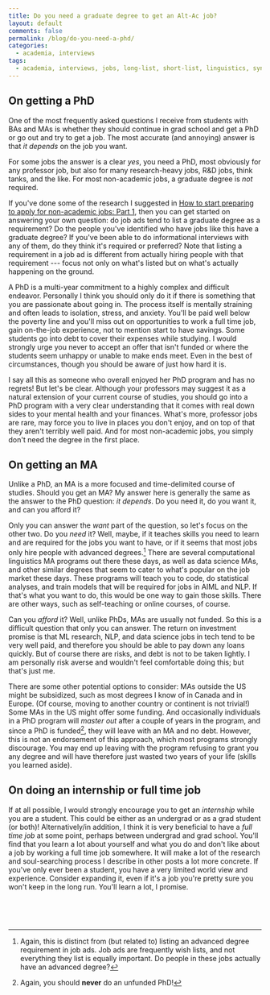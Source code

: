 ```yaml
---
title: Do you need a graduate degree to get an Alt-Ac job?
layout: default
comments: false
permalink: /blog/do-you-need-a-phd/
categories:
  - academia, interviews
tags:
  - academia, interviews, jobs, long-list, short-list, linguistics, syntax, semantics
---
```


## On getting a PhD

One of the most frequently asked questions I receive from students with BAs and MAs is whether they should continue in grad school and get a PhD or go out and try to get a job. The most accurate (and annoying) answer is that *it depends* on the job you want. 

For some jobs the answer is a clear *yes*, you need a PhD, most obviously for any professor job, but also for many research-heavy jobs, R&D jobs, think tanks, and the like. For most non-academic jobs, a graduate degree is *not* required.

If you've done some of the research I suggested in [How to start preparing to apply for non-academic jobs: Part 1](https://hkotek.com/blog/how-to-get-started-1/), then you can get started on answering your own question: do job ads tend to list a graduate degree as a requirement? Do the people you've identified who have jobs like this have a graduate degree? If you've been able to do informational interviews with any of them, do they think it's required or preferred? Note that listing a requirement in a job ad is different from actually hiring people with that requirement --- focus not only on what's listed but on what's actually happening on the ground.

A PhD is a multi-year commitment to a highly complex and difficult endeavor. Personally I think you should only do it if there is something that you are passionate about going in. The process itself is mentally straining and often leads to isolation, stress, and anxiety. You'll be paid well below the poverty line and you'll miss out on opportunities to work a full time job, gain on-the-job experience, not to mention start to have savings. Some students go into debt to cover their expenses while studying. I would strongly urge you never to accept an offer that isn't funded or where the students seem unhappy or unable to make ends meet. Even in the best of circumstances, though you should be aware of just how hard it is. 

I say all this as someone who overall enjoyed her PhD program and has no regrets! But let's be clear. Although your professors may suggest it as a natural extension of your current course of studies, you should go into a PhD program with a very clear understanding that it comes with real down sides to your mental health and your finances. What's more, professor jobs are rare, may force you to live in places you don't enjoy, and on top of that they aren't terribly well paid. And for most non-academic jobs, you simply don't need the degree in the first place. 


## On getting an MA

Unlike a PhD, an MA is a more focused and time-delimited course of studies. Should you get an MA? My answer here is generally the same as the answer to the PhD question: *it depends*. Do you need it, do you want it, and can you afford it? 

Only you can answer the *want* part of the question, so let's focus on the other two. Do you *need* it? Well, maybe, if it teaches skills you need to learn and are required for the jobs you want to have, or if it seems that most jobs only hire people with advanced degrees.[^1] There are several computational linguistics MA programs out there these days, as well as data science MAs, and other similar degrees that seem to cater to what's popular on the job market these days. These programs will teach you to code, do statistical analyses, and train models that will be required for jobs in AIML and NLP. If that's what you want to do, this would be one way to gain those skills. There are other ways, such as self-teaching or online courses, of course. 

Can you *afford* it? Well, unlike PhDs, MAs are usually not funded. So this is a difficult question that only you can answer. The return on investment promise is that ML research, NLP, and data science jobs in tech tend to be very well paid, and therefore you should be able to pay down any loans quickly. But of course there are risks, and debt is not to be taken lightly. I am personally risk averse and wouldn't feel comfortable doing this; but that's just me. 

There are some other potential options to consider: MAs outside the US might be subsidized, such as most degrees I know of in Canada and in Europe. (Of course, moving to another country or continent is not trivial!) Some MAs in the US might offer some funding. And occasionally individuals in a PhD program will *master out* after a couple of years in the program, and since a PhD is funded[^2], they will leave with an MA and no debt. However, this is not an endorsement of this approach, which most programs strongly discourage. You may end up leaving with the program refusing to grant you any degree and will have therefore just wasted two years of your life (skills you learned aside).


## On doing an internship or full time job

If at all possible, I would strongly encourage you to get an *internship* while you are a student. This could be either as an undergrad or as a grad student (or both)! Alternatively/in addition, I think it is very beneficial to have a *full time job* at some point, perhaps between undergrad and grad school. You'll find that you learn a lot about yourself and what you do and don't like about a job by working a full time job somewhere. It will make a lot of the research and soul-searching process I describe in other posts a lot more concrete. If you've only ever been a student, you have a very limited world view and experience. Consider expanding it, even if it's a job you're pretty sure you won't keep in the long run. You'll learn a lot, I promise. 


&nbsp;

&nbsp;

[^1]: Again, this is distinct from (but related to) listing an advanced degree requirement in job ads. Job ads are frequently wish lists, and not everything they list is equally important. Do people in these jobs actually have an advanced degree?
[^2]: Again, you should **never** do an unfunded PhD!